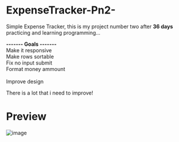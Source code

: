 # ExpenseTracker-Pn2-
Simple Expense Tracker, this is my project number two after <strong>36 days</strong> practicing and learning programming...

<b> ------- Goals ------- </b><br>
Make it responsive <br>
Make rows sortable <br>
Fix no input submit <br>
Format money ammount <br>
<br>
Improve design

There is a lot that i need to improve!
# Preview
![image](https://user-images.githubusercontent.com/96752883/149040067-7e8c973b-0b3b-4cac-839b-0276dc9b8d6d.png)
